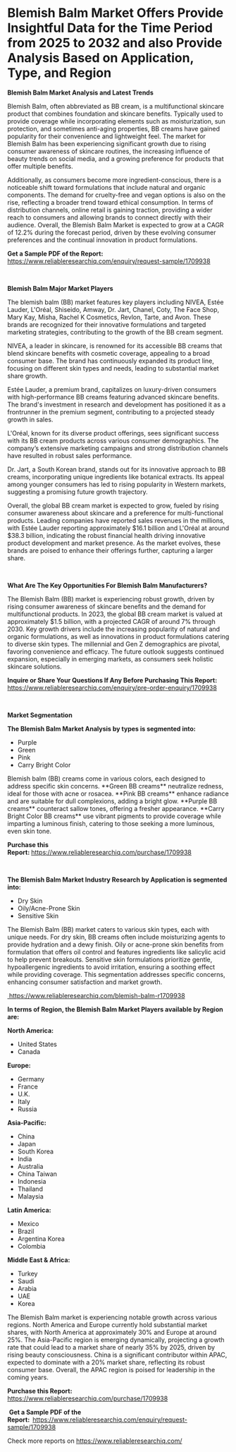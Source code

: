 <p><h1>Blemish Balm Market Offers Provide Insightful Data for the Time Period from 2025 to 2032 and also Provide Analysis Based on Application, Type, and Region</h1></p><p><strong>Blemish Balm Market Analysis and Latest Trends</strong></p>
<p><p>Blemish Balm, often abbreviated as BB cream, is a multifunctional skincare product that combines foundation and skincare benefits. Typically used to provide coverage while incorporating elements such as moisturization, sun protection, and sometimes anti-aging properties, BB creams have gained popularity for their convenience and lightweight feel. The market for Blemish Balm has been experiencing significant growth due to rising consumer awareness of skincare routines, the increasing influence of beauty trends on social media, and a growing preference for products that offer multiple benefits.</p><p>Additionally, as consumers become more ingredient-conscious, there is a noticeable shift toward formulations that include natural and organic components. The demand for cruelty-free and vegan options is also on the rise, reflecting a broader trend toward ethical consumption. In terms of distribution channels, online retail is gaining traction, providing a wider reach to consumers and allowing brands to connect directly with their audience. Overall, the Blemish Balm Market is expected to grow at a CAGR of 12.2% during the forecast period, driven by these evolving consumer preferences and the continual innovation in product formulations.</p></p>
<p><strong>Get a Sample PDF of the Report:&nbsp;</strong> <a href="https://www.reliableresearchiq.com/enquiry/request-sample/1709938?utm_campaign=3202&utm_medium=2&utm_source=Github&utm_content=ia&utm_term=04042025&utm_id=blemish-balm">https://www.reliableresearchiq.com/enquiry/request-sample/1709938</a></p>
<p>&nbsp;</p>
<p><strong>Blemish Balm Major Market Players</strong></p>
<p><p>The blemish balm (BB) market features key players including NIVEA, Estée Lauder, L'Oréal, Shiseido, Amway, Dr. Jart, Chanel, Coty, The Face Shop, Mary Kay, Misha, Rachel K Cosmetics, Revlon, Tarte, and Avon. These brands are recognized for their innovative formulations and targeted marketing strategies, contributing to the growth of the BB cream segment.</p><p>NIVEA, a leader in skincare, is renowned for its accessible BB creams that blend skincare benefits with cosmetic coverage, appealing to a broad consumer base. The brand has continuously expanded its product line, focusing on different skin types and needs, leading to substantial market share growth. </p><p>Estée Lauder, a premium brand, capitalizes on luxury-driven consumers with high-performance BB creams featuring advanced skincare benefits. The brand's investment in research and development has positioned it as a frontrunner in the premium segment, contributing to a projected steady growth in sales.</p><p>L'Oréal, known for its diverse product offerings, sees significant success with its BB cream products across various consumer demographics. The company’s extensive marketing campaigns and strong distribution channels have resulted in robust sales performance.</p><p>Dr. Jart, a South Korean brand, stands out for its innovative approach to BB creams, incorporating unique ingredients like botanical extracts. Its appeal among younger consumers has led to rising popularity in Western markets, suggesting a promising future growth trajectory.</p><p>Overall, the global BB cream market is expected to grow, fueled by rising consumer awareness about skincare and a preference for multi-functional products. Leading companies have reported sales revenues in the millions, with Estée Lauder reporting approximately $16.1 billion and L'Oréal at around $38.3 billion, indicating the robust financial health driving innovative product development and market presence. As the market evolves, these brands are poised to enhance their offerings further, capturing a larger share.</p></p>
<p>&nbsp;</p>
<p><strong>What Are The Key Opportunities For Blemish Balm Manufacturers?</strong></p>
<p><p>The Blemish Balm (BB) market is experiencing robust growth, driven by rising consumer awareness of skincare benefits and the demand for multifunctional products. In 2023, the global BB cream market is valued at approximately $1.5 billion, with a projected CAGR of around 7% through 2030. Key growth drivers include the increasing popularity of natural and organic formulations, as well as innovations in product formulations catering to diverse skin types. The millennial and Gen Z demographics are pivotal, favoring convenience and efficacy. The future outlook suggests continued expansion, especially in emerging markets, as consumers seek holistic skincare solutions.</p></p>
<p><strong>Inquire or Share Your Questions If Any Before Purchasing This Report:</strong> <a href="https://www.reliableresearchiq.com/enquiry/pre-order-enquiry/1709938?utm_campaign=3202&utm_medium=2&utm_source=Github&utm_content=ia&utm_term=04042025&utm_id=blemish-balm">https://www.reliableresearchiq.com/enquiry/pre-order-enquiry/1709938</a></p>
<p>&nbsp;</p>
<p><strong>Market Segmentation</strong></p>
<p><strong>The Blemish Balm Market Analysis by types is segmented into:</strong></p>
<p><ul><li>Purple</li><li>Green</li><li>Pink</li><li>Carry Bright Color</li></ul></p>
<p><p>Blemish balm (BB) creams come in various colors, each designed to address specific skin concerns. **Green BB creams** neutralize redness, ideal for those with acne or rosacea. **Pink BB creams** enhance radiance and are suitable for dull complexions, adding a bright glow. **Purple BB creams** counteract sallow tones, offering a fresher appearance. **Carry Bright Color BB creams** use vibrant pigments to provide coverage while imparting a luminous finish, catering to those seeking a more luminous, even skin tone.</p></p>
<p><strong>Purchase this Report:&nbsp;</strong><a href="https://www.reliableresearchiq.com/purchase/1709938?utm_campaign=3202&utm_medium=2&utm_source=Github&utm_content=ia&utm_term=04042025&utm_id=blemish-balm">https://www.reliableresearchiq.com/purchase/1709938</a></p>
<p>&nbsp;</p>
<p><strong>The Blemish Balm Market Industry Research by Application is segmented into:</strong></p>
<p><ul><li>Dry Skin</li><li>Oily/Acne-Prone Skin</li><li>Sensitive Skin</li></ul></p>
<p><p>The Blemish Balm (BB) market caters to various skin types, each with unique needs. For dry skin, BB creams often include moisturizing agents to provide hydration and a dewy finish. Oily or acne-prone skin benefits from formulation that offers oil control and features ingredients like salicylic acid to help prevent breakouts. Sensitive skin formulations prioritize gentle, hypoallergenic ingredients to avoid irritation, ensuring a soothing effect while providing coverage. This segmentation addresses specific concerns, enhancing consumer satisfaction and market growth.</p></p>
<p><a href="https://www.reliableresearchiq.com/blemish-balm-r1709938?utm_campaign=3202&utm_medium=2&utm_source=Github&utm_content=ia&utm_term=04042025&utm_id=blemish-balm">&nbsp;https://www.reliableresearchiq.com/blemish-balm-r1709938</a></p>
<p><strong>In terms of Region, the Blemish Balm Market Players available by Region are:</strong></p>
<p>
    <p> <strong> North America: </strong>
        <ul>
            <li>United States</li>
            <li>Canada</li>
        </ul>
        </p> 
    <p> <strong> Europe: </strong>
        <ul>
            <li>Germany</li>
            <li>France</li>
            <li>U.K.</li>
            <li>Italy</li>
            <li>Russia</li>
        </ul>
        </p> 
    <p> <strong> Asia-Pacific: </strong>
        <ul>
            <li>China</li>
            <li>Japan</li>
            <li>South Korea</li>
            <li>India</li>
            <li>Australia</li>
            <li>China Taiwan</li>
            <li>Indonesia</li>
            <li>Thailand</li>
            <li>Malaysia</li>
        </ul>
        </p> 
    <p> <strong> Latin America: </strong>
        <ul>
            <li>Mexico</li>
            <li>Brazil</li>
            <li>Argentina Korea</li>
            <li>Colombia</li>
        </ul>
        </p> 
    <p> <strong> Middle East & Africa: </strong>
        <ul>
            <li>Turkey</li>
            <li>Saudi</li>
            <li>Arabia</li>
            <li>UAE</li>
            <li>Korea</li>
        </ul>
    </p>
    </p>
<p><p>The Blemish Balm market is experiencing notable growth across various regions. North America and Europe currently hold substantial market shares, with North America at approximately 30% and Europe at around 25%. The Asia-Pacific region is emerging dynamically, projecting a growth rate that could lead to a market share of nearly 35% by 2025, driven by rising beauty consciousness. China is a significant contributor within APAC, expected to dominate with a 20% market share, reflecting its robust consumer base. Overall, the APAC region is poised for leadership in the coming years.</p></p>
<p><strong>Purchase this Report: </strong><a href="https://www.reliableresearchiq.com/purchase/1709938?utm_campaign=3202&utm_medium=2&utm_source=Github&utm_content=ia&utm_term=04042025&utm_id=blemish-balm">https://www.reliableresearchiq.com/purchase/1709938</a></p>
<p>&nbsp;<strong>Get a Sample PDF of the Report:&nbsp;&nbsp;</strong><a href="https://www.reliableresearchiq.com/enquiry/request-sample/1709938?utm_campaign=3202&utm_medium=2&utm_source=Github&utm_content=ia&utm_term=04042025&utm_id=blemish-balm">https://www.reliableresearchiq.com/enquiry/request-sample/1709938</a></p>
<p><strong></strong></p>
<p>Check more reports on <a href="https://www.reliableresearchiq.com/?utm_campaign=3202&utm_medium=2&utm_source=Github&utm_content=ia&utm_term=04042025&utm_id=blemish-balm">https://www.reliableresearchiq.com/</a></p>